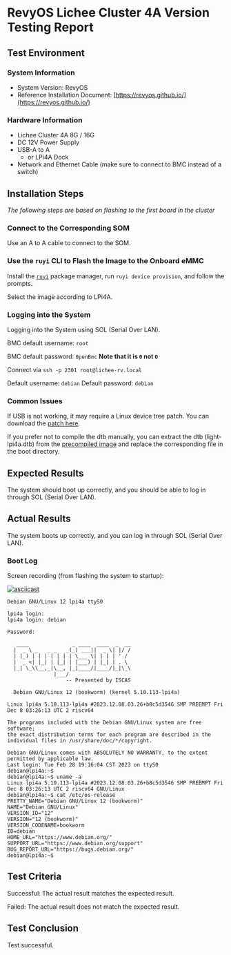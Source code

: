 # RevyOS Lichee Cluster 4A Version Testing Report

## Test Environment

### System Information

- System Version: RevyOS
- Reference Installation Document: [https://revyos.github.io/](https://revyos.github.io/)

### Hardware Information

- Lichee Cluster 4A 8G / 16G
- DC 12V Power Supply
- USB-A to A
    - or LPi4A Dock
- Network and Ethernet Cable (make sure to connect to BMC instead of a switch)

## Installation Steps

*The following steps are based on flashing to the first board in the cluster*

### Connect to the Corresponding SOM

Use an A to A cable to connect to the SOM.

### Use the `ruyi` CLI to Flash the Image to the Onboard eMMC

Install the [`ruyi`](https://github.com/ruyisdk/ruyi) package manager, run `ruyi device provision`, and follow the prompts.

Select the image according to LPi4A.

### Logging into the System

Logging into the System using SOL (Serial Over LAN).

BMC default username: `root`

BMC default password: `0penBmc`  **Note that it is `0` not `O`**

Connect via `ssh -p 2301 root@lichee-rv.local`

Default username: `debian`
Default password: `debian`

### Common Issues

If USB is not working, it may require a Linux device tree patch. You can download the [patch here](https://dl.sipeed.com/fileList/LICHEE/LicheeCluster4A/04_Firmware/lpi4a/src/linux/0001-arch-riscv-boot-dts-lpi4a-disable-i2c-io-expander-fo.patch).

If you prefer not to compile the dtb manually, you can extract the dtb (light-lpi4a.dtb) from the [precompiled image](https://dl.sipeed.com/shareURL/LICHEE/LicheeCluster4A/04_Firmware/lpi4a/bin) and replace the corresponding file in the boot directory.

## Expected Results

The system should boot up correctly, and you should be able to log in through SOL (Serial Over LAN).

## Actual Results

The system boots up correctly, and you can log in through SOL (Serial Over LAN).

### Boot Log

Screen recording (from flashing the system to startup):

[![asciicast](https://asciinema.org/a/G0poBmxPbBjIfpVOC1PW2xh9y.svg)](https://asciinema.org/a/G0poBmxPbBjIfpVOC1PW2xh9y)

```log
Debian GNU/Linux 12 lpi4a ttyS0

lpi4a login: 
lpi4a login: debian

Password: 

   ____              _ ____  ____  _  __
  |  _ \ _   _ _   _(_) ___||  _ \| |/ /
  | |_) | | | | | | | \___ \| | | | ' / 
  |  _ <| |_| | |_| | |___) | |_| | . \ 
  |_| \_\\__,_|\__, |_|____/|____/|_|\_\
               |___/                    
                   -- Presented by ISCAS

  Debian GNU/Linux 12 (bookworm) (kernel 5.10.113-lpi4a)

Linux lpi4a 5.10.113-lpi4a #2023.12.08.03.26+b8c5d3546 SMP PREEMPT Fri Dec 8 03:26:13 UTC 2 riscv64

The programs included with the Debian GNU/Linux system are free software;
the exact distribution terms for each program are described in the
individual files in /usr/share/doc/*/copyright.

Debian GNU/Linux comes with ABSOLUTELY NO WARRANTY, to the extent
permitted by applicable law.
Last login: Tue Feb 28 19:16:04 CST 2023 on ttyS0
debian@lpi4a:~$
debian@lpi4a:~$ uname -a
Linux lpi4a 5.10.113-lpi4a #2023.12.08.03.26+b8c5d3546 SMP PREEMPT Fri Dec 8 03:26:13 UTC 2 riscv64 GNU/Linux
debian@lpi4a:~$ cat /etc/os-release 
PRETTY_NAME="Debian GNU/Linux 12 (bookworm)"
NAME="Debian GNU/Linux"
VERSION_ID="12"
VERSION="12 (bookworm)"
VERSION_CODENAME=bookworm
ID=debian
HOME_URL="https://www.debian.org/"
SUPPORT_URL="https://www.debian.org/support"
BUG_REPORT_URL="https://bugs.debian.org/"
debian@lpi4a:~$ 

```

## Test Criteria

Successful: The actual result matches the expected result.

Failed: The actual result does not match the expected result.

## Test Conclusion

Test successful.
